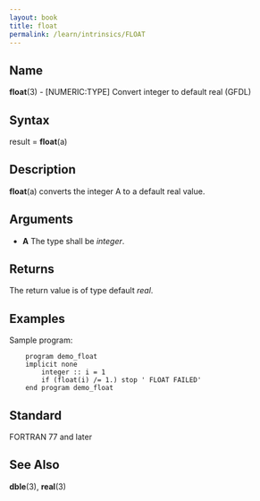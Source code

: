 ```yaml
---
layout: book
title: float
permalink: /learn/intrinsics/FLOAT
---
```

## __Name__

__float__(3) - \[NUMERIC:TYPE\] Convert integer to default real
(GFDL)

## __Syntax__

result = __float__(a)

## __Description__

__float__(a) converts the integer A to a default real value.

## __Arguments__

  - __A__
    The type shall be _integer_.

## __Returns__

The return value is of type default _real_.

## __Examples__

Sample program:

```
    program demo_float
    implicit none
        integer :: i = 1
        if (float(i) /= 1.) stop ' FLOAT FAILED'
    end program demo_float
```

## __Standard__

FORTRAN 77 and later

## __See Also__

__dble__(3), __real__(3)
